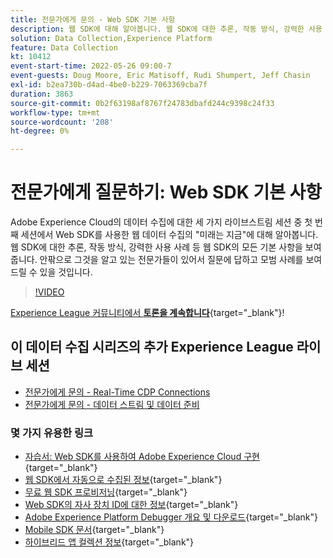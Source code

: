 ```yaml
---
title: 전문가에게 문의 - Web SDK 기본 사항
description: 웹 SDK에 대해 알아봅니다. 웹 SDK에 대한 추론, 작동 방식, 강력한 사용 사례 등 웹 SDK의 모든 기본 사항을 보여 줍니다.
solution: Data Collection,Experience Platform
feature: Data Collection
kt: 10412
event-start-time: 2022-05-26 09:00-7
event-guests: Doug Moore, Eric Matisoff, Rudi Shumpert, Jeff Chasin
exl-id: b2ea730b-d4ad-4be0-b229-7063369cba7f
duration: 3863
source-git-commit: 0b2f63198af8767f24783dbafd244c9398c24f33
workflow-type: tm+mt
source-wordcount: '208'
ht-degree: 0%

---
```


# 전문가에게 질문하기: Web SDK 기본 사항

Adobe Experience Cloud의 데이터 수집에 대한 세 가지 라이브스트림 세션 중 첫 번째 세션에서 Web SDK를 사용한 웹 데이터 수집의 &quot;미래는 지금&quot;에 대해 알아봅니다. 웹 SDK에 대한 추론, 작동 방식, 강력한 사용 사례 등 웹 SDK의 모든 기본 사항을 보여 줍니다. 안팎으로 그것을 알고 있는 전문가들이 있어서 질문에 답하고 모범 사례를 보여 드릴 수 있을 것입니다.

>[!VIDEO](https://video.tv.adobe.com/v/343335/?quality=12&learn=on)

[Experience League 커뮤니티에서 **토론을 계속합니다**](https://experienceleaguecommunities.adobe.com/t5/adobe-experience-platform-launch/experience-league-live-post-session-discussion-the-basics-of-web/m-p/454159#M283){target="_blank"}!

## 이 데이터 수집 시리즈의 추가 Experience League 라이브 세션

* [전문가에게 문의 - Real-Time CDP Connections](exl-live-episode-06-23-22.md)
* [전문가에게 문의 - 데이터 스트림 및 데이터 준비](exl-live-episode-07-21-22.md)

### 몇 가지 유용한 링크

* [자습서: Web SDK를 사용하여 Adobe Experience Cloud 구현](https://experienceleague.adobe.com/docs/platform-learn/implement-web-sdk/overview.html?lang=ko-KR){target="_blank"}
* [웹 SDK에서 자동으로 수집된 정보](https://experienceleague.adobe.com/docs/experience-platform/edge/data-collection/automatic-information.html?lang=en){target="_blank"}
* [무료 웹 SDK 프로비저닝](https://adobe.ly/websdkaccess){target="_blank"}
* [Web SDK의 자사 장치 ID에 대한 정보](https://experienceleague.adobe.com/docs/experience-platform/edge/identity/first-party-device-ids.html){target="_blank"}
* [Adobe Experience Platform Debugger 개요 및 다운로드](https://experienceleague.adobe.com/docs/platform-learn/data-collection/debugger/overview.html?lang=en){target="_blank"}
* [Mobile SDK 문서](https://developer.adobe.com/client-sdks/documentation/){target="_blank"}
* [하이브리드 앱 컬렉션 정보](https://experienceleague.adobe.com/docs/mobile-services/ios/sdk-reference-ios/hybrid-app.html){target="_blank"}

